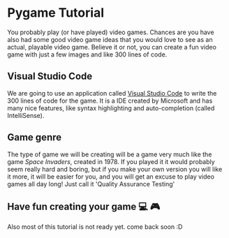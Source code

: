 # Pygame Tutorial 

You probably play (or have played) video games. Chances are you have also had some good video game ideas that you would love to see as an actual, playable video game. Believe it or not, you can create a fun video game with just a few images and like 300 lines of code.

## Visual Studio Code
We are going to use an application called [Visual Studio Code](https://code.visualstudio.com/docs/) to write the 300 lines of code for the game. It is a IDE created by Microsoft and has many nice features, like syntax highlighting and auto-completion (called IntelliSense).

## Game genre
The type of game we will be creating will be a game very much like the game *Space Invaders*, created in 1978. If you played it it would probably seem really hard and boring, but if you make your own version you will like it more, it will be easier for you, and you will get an excuse to play video games all day long! Just call it 'Quality Assurance Testing'

## Have fun creating your game :computer: :video_game:
Also most of this tutorial is not ready yet. come back soon :D
